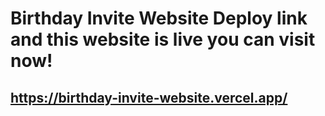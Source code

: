 # Birthday Invite Website Deploy link and this website is live you can visit now!
## https://birthday-invite-website.vercel.app/
